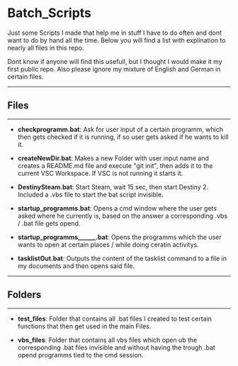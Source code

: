 # **Batch_Scripts**

Just some Scripts I made that help me in stuff I have to do often and dont want to do by hand all the time.
Below you will find a list with explination to nearly all files in this repo.

Dont know if anyone will find this usefull, but I thought I would make it my first public repo.
Also please ignore my mixture of English and German in certain files.

---

## Files

---

- **checkprogramm.bat**: Ask for user input of a certain programm, which then gets checked if it is running, if so user gets asked if he wants to kill it.

- **createNewDir.bat**: Makes a new Folder with user input name and creates a README.md file and execute "git init", then adds it to the current VSC Workspace. If VSC is not running it starts it.

- **DestinySteam.bat**: Start Steam, wait 15 sec, then start Destiny 2. Included a .vbs file to start the bat script invisible.

- **startup_programms.bat**: Opens a cmd window where the user gets asked where he currently is, based on the answer a corresponding .vbs / .bat file gets opend.

- **startup_programms______.bat**: Opens the programms which the user wants to open at certain places / while doing ceratin activitys.

- **tasklistOut.bat**: Outputs the content of the tasklist command to a file in my documents and then opens said file.

---

## Folders

---

- **test_files**: Folder that contains all .bat files I created to test certain functions that then get used in the main Files.

- **vbs_files**: Folder that contains all vbs files which open ub the corresponding .bat files invisible and without having the trough .bat opend programms tied to the cmd session.
